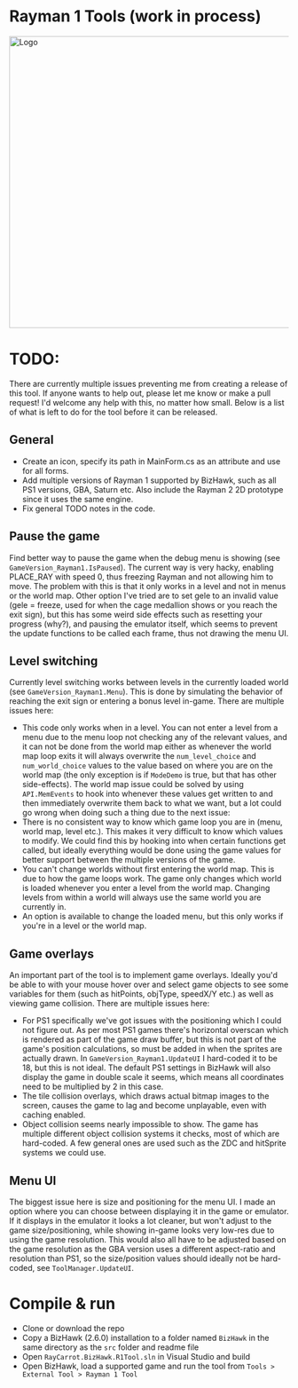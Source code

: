 # Rayman 1 Tools (work in process)

<img alt="Logo" src="/img/Showcase.gif" width="526">

# TODO:
There are currently multiple issues preventing me from creating a release of this tool. If anyone wants to help out, please let me know or make a pull request! I'd welcome any help with this, no matter how small. Below is a list of what is left to do for the tool before it can be released.

## General
* Create an icon, specify its path in MainForm.cs as an attribute and use for all forms.
* Add multiple versions of Rayman 1 supported by BizHawk, such as all PS1 versions, GBA, Saturn etc. Also include the Rayman 2 2D prototype since it uses the same engine.
* Fix general TODO notes in the code.

## Pause the game
Find better way to pause the game when the debug menu is showing (see `GameVersion_Rayman1.IsPaused`). The current way is very hacky, enabling PLACE_RAY with speed 0, thus freezing Rayman and not allowing him to move. The problem with this is that it only works in a level and not in menus or the world map. Other option I've tried are to set gele to an invalid value (gele = freeze, used for when the cage medallion shows or you reach the exit sign), but this has some weird side effects such as resetting your progress (why?), and pausing the emulator itself, which seems to prevent the update functions to be called each frame, thus not drawing the menu UI.

## Level switching
Currently level switching works between levels in the currently loaded world (see `GameVersion_Rayman1.Menu`). This is done by simulating the behavior of reaching the exit sign or entering a bonus level in-game. There are multiple issues here:
* This code only works when in a level. You can not enter a level from a menu due to the menu loop not checking any of the relevant values, and it can not be done from the world map either as whenever the world map loop exits it will always overwrite the `num_level_choice` and `num_world_choice` values to the value based on where you are on the world map (the only exception is if `ModeDemo` is true, but that has other side-effects). The world map issue could be solved by using `API.MemEvents` to hook into whenever these values get written to and then immediately overwrite them back to what we want, but a lot could go wrong when doing such a thing due to the next issue:
* There is no consistent way to know which game loop you are in (menu, world map, level etc.). This makes it very difficult to know which values to modify. We could find this by hooking into when certain functions get called, but ideally everything would be done using the game values for better support between the multiple versions of the game.
* You can't change worlds without first entering the world map. This is due to how the game loops work. The game only changes which world is loaded whenever you enter a level from the world map. Changing levels from within a world will always use the same world you are currently in.
* An option is available to change the loaded menu, but this only works if you're in a level or the world map.

## Game overlays
An important part of the tool is to implement game overlays. Ideally you'd be able to with your mouse hover over and select game objects to see some variables for them (such as hitPoints, objType, speedX/Y etc.) as well as viewing game collision. There are multiple issues here:
* For PS1 specifically we've got issues with the positioning which I could not figure out. As per most PS1 games there's horizontal overscan which is rendered as part of the game draw buffer, but this is not part of the game's position calculations, so must be added in when the sprites are actually drawn. In `GameVersion_Rayman1.UpdateUI` I hard-coded it to be 18, but this is not ideal. The default PS1 settings in BizHawk will also display the game in double scale it seems, which means all coordinates need to be multiplied by 2 in this case.
* The tile collision overlays, which draws actual bitmap images to the screen, causes the game to lag and become unplayable, even with caching enabled.
* Object collision seems nearly impossible to show. The game has multiple different object collision systems it checks, most of which are hard-coded. A few general ones are used such as the ZDC and hitSprite systems we could use.

## Menu UI
The biggest issue here is size and positioning for the menu UI. I made an option where you can choose between displaying it in the game or emulator. If it displays in the emulator it looks a lot cleaner, but won't adjust to the game size/positioning, while showing in-game looks very low-res due to using the game resolution. This would also all have to be adjusted based on the game resolution as the GBA version uses a different aspect-ratio and resolution than PS1, so the size/position values should ideally not be hard-coded, see `ToolManager.UpdateUI`.

# Compile & run
* Clone or download the repo
* Copy a BizHawk (2.6.0) installation to a folder named `BizHawk` in the same directory as the `src` folder and readme file
* Open `RayCarrot.BizHawk.R1Tool.sln` in Visual Studio and build
* Open BizHawk, load a supported game and run the tool from `Tools > External Tool > Rayman 1 Tool`